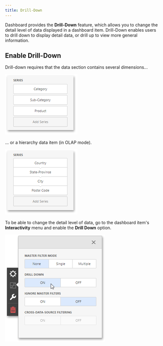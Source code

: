 ```yaml
---
title: Drill-Down
---
```

Dashboard provides the **Drill-Down** feature, which allows you to change the detail level of data displayed in a dashboard item. Drill-Down enables users to drill down to display detail data, or drill up to view more general information.

## Enable Drill-Down
Drill-down requires that the data section contains several dimensions...

![wdd-drill-down-hierarchy](../../../images/Img124803.png)

... or a hierarchy data item (in OLAP mode).

![wdd-drill-down-hierarchy-olap](../../../images/Img124804.png)

To be able to change the detail level of data, go to the dashboard item's **Interactivity** menu and enable the **Drill Down** option.

![wdd-drill-down](../../../images/Img124784.png)